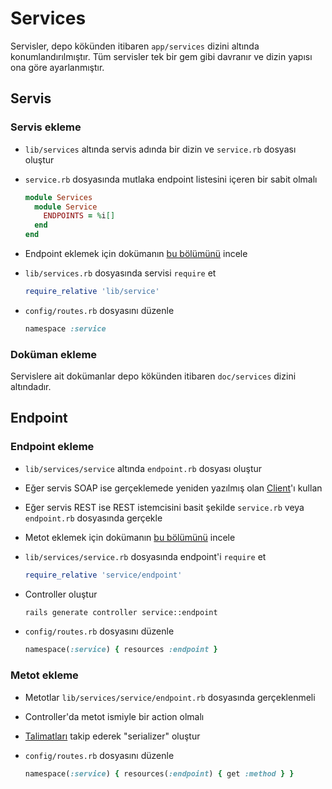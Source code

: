 Services
========

Servisler, depo kökünden itibaren `app/services` dizini altında konumlandırılmıştır. Tüm servisler tek bir gem gibi davranır ve dizin yapısı ona göre ayarlanmıştır.

Servis
------

### Servis ekleme

- `lib/services` altında servis adında bir dizin ve `service.rb` dosyası oluştur
- `service.rb` dosyasında mutlaka endpoint listesini içeren bir sabit olmalı

  ```ruby
  module Services
    module Service
      ENDPOINTS = %i[]
    end
  end
  ```

- Endpoint eklemek için dokümanın [bu bölümünü](#endpoint-ekleme) incele
- `lib/services.rb` dosyasında servisi `require` et

  ```ruby
  require_relative 'lib/service'
  ```

- `config/routes.rb` dosyasını düzenle

  ```ruby
  namespace :service
  ```

### Doküman ekleme

Servislere ait dokümanlar depo kökünden itibaren `doc/services` dizini altındadır.

Endpoint
--------

### Endpoint ekleme

- `lib/services/service` altında `endpoint.rb` dosyası oluştur
- Eğer servis SOAP ise gerçeklemede yeniden yazılmış olan [Client](https://github.com/omu/xokul/blob/dev/doc/development/helpers.md#soap-client)'ı kullan
- Eğer servis REST ise REST istemcisini basit şekilde `service.rb` veya `endpoint.rb` dosyasında gerçekle
- Metot eklemek için dokümanın [bu bölümünü](#metot-ekleme) incele
- `lib/services/service.rb` dosyasında endpoint'i `require` et

  ```ruby
  require_relative 'service/endpoint'
  ```

- Controller oluştur

  ```sh
  rails generate controller service::endpoint
  ```

- `config/routes.rb` dosyasını düzenle

  ```ruby
  namespace(:service) { resources :endpoint }
  ```

### Metot ekleme

- Metotlar `lib/services/service/endpoint.rb` dosyasında gerçeklenmeli
- Controller'da metot ismiyle bir action olmalı
- [Talimatları](https://github.com/omu/xokul/blob/dev/doc/howto/serialization.md) takip ederek "serializer" oluştur
- `config/routes.rb` dosyasını düzenle

  ```ruby
  namespace(:service) { resources(:endpoint) { get :method } }
  ```

